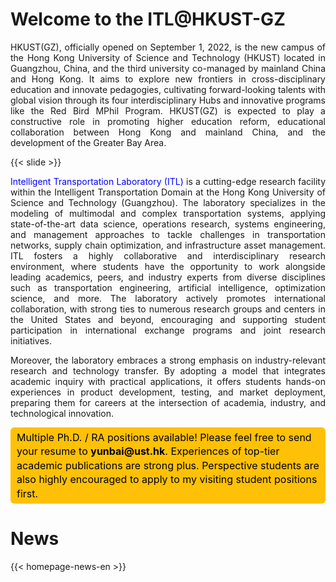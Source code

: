 # Welcome to the ITL@HKUST-GZ

<p style="text-align:justify">
HKUST(GZ), officially opened on September 1, 2022, is the new campus of the Hong Kong University of Science and Technology (HKUST) located in Guangzhou, China, and the third university co-managed by mainland China and Hong Kong. It aims to explore new frontiers in cross-disciplinary education and innovate pedagogies, cultivating forward-looking talents with global vision through its four interdisciplinary Hubs and innovative programs like the Red Bird MPhil Program. HKUST(GZ) is expected to play a constructive role in promoting higher education reform, educational collaboration between Hong Kong and mainland China, and the development of the Greater Bay Area.
</p>

{{< slide >}}

<p style="text-align:justify">
<span style="color: blue;">Intelligent Transportation Laboratory (ITL)</span> is a cutting-edge research facility within the Intelligent Transportation Domain at the Hong Kong University of Science and Technology (Guangzhou). The laboratory specializes in the modeling of multimodal and complex transportation systems, applying state-of-the-art data science, operations research, systems engineering, and management approaches to tackle challenges in transportation networks, supply chain optimization, and infrastructure asset management. ITL fosters a highly collaborative and interdisciplinary research environment, where students have the opportunity to work alongside leading academics, peers, and industry experts from diverse disciplines such as transportation engineering, artificial intelligence, optimization science, and more. The laboratory actively promotes international collaboration, with strong ties to numerous research groups and centers in the United States and beyond, encouraging and supporting student participation in international exchange programs and joint research initiatives.
</p>

<p style="text-align:justify">
Moreover, the laboratory embraces a strong emphasis on industry-relevant research and technology transfer. By adopting a model that integrates academic inquiry with practical applications, it offers students hands-on experiences in product development, testing, and market deployment, preparing them for careers at the intersection of academia, industry, and technological innovation.
</p>

<style>
    .highlight-box {
        display: inline-block; /* 使div能够与文本流并排显示 */
        padding: 5px 10px; /* 内边距，根据需要调整 */
        background-color: #FFC107; /* 背景颜色，这里使用橙色 */
        color: #000; /* 文字颜色为黑色 */
        border-radius: 6px; /* 设置圆角，可根据喜好调整数值 */
        line-height: 1.4; /* 保持适当的行间距 */
        font-size: 16px; /* 字体大小，可根据需要调整 */
        word-break: break-word; /* 允许长单词换行 */
    }
</style>

<div class="highlight-box">Multiple Ph.D. / RA positions available! Please feel free to send your resume to <b>yunbai@ust.hk</b>. Experiences of top-tier academic publications are strong plus. Perspective students are also highly encouraged to apply to my visiting student positions first. </div>

# News

{{< homepage-news-en >}}

<!--
# Quick Links

{{< quick-link-en >}} -->

<center><script type='text/javascript' id='clustrmaps' src='//cdn.clustrmaps.com/map_v2.js?cl=b0ebe1&w=240&t=tt&d=rHwZIUHygR7fCRFA70s67FSjavPKaWgpT9BDKPiXDm8&co=ffffff&cmo=3acc3a&cmn=ff5353&ct=808080'></script></center>
